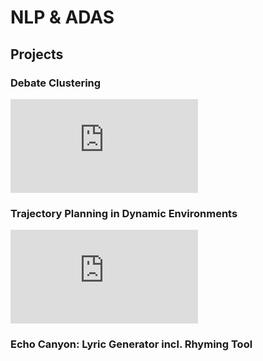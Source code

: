 # NLP & ADAS

## Projects
### Debate Clustering

![Poster](https://tatlikazan-rv.github.io/assets/files/Argument%20Clustering%20in%20Debate%20Format%20Game%20of%20Thrones.pdf)


### Trajectory Planning in Dynamic Environments

![Presentation](https://tatlikazan-rv.github.io/assets/files/adlr/ADLR_Github.pdf)

### Echo Canyon: Lyric Generator incl. Rhyming Tool 
